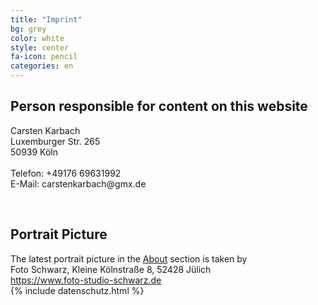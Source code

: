```yaml
---
title: "Imprint"
bg: grey
color: white
style: center
fa-icon: pencil
categories: en
---
```


<h2 id="dsg-general-controller">Person responsible for content on this website</h2>
<p>
Carsten Karbach<br/>
Luxemburger Str. 265<br/>  
50939 Köln<br/>
<br/>
Telefon: +49176 69631992<br/>  
E-Mail: carstenkarbach@gmx.de<br/>  
</p>
<br/>

<h2 class="vspacetop">Portrait Picture</h2>
The latest portrait picture in the <a href="#summary">About</a> section is taken by<br/>
Foto Schwarz, Kleine Kölnstraße 8, 52428 Jülich<br/>
<a href="https://www.foto-studio-schwarz.de" target="_blank">https://www.foto-studio-schwarz.de</a>

<br/>
{% include datenschutz.html %}

